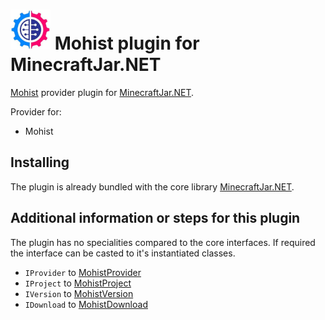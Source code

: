 ![Mohist](Resources/Mohist-64px.png) Mohist plugin for MinecraftJar.NET
======

[Mohist](https://mohistmc.com/) provider plugin for [MinecraftJar.NET](../../README.md).

Provider for:
- Mohist

## Installing

The plugin is already bundled with the core library [MinecraftJar.NET](../../README.md).

## Additional information or steps for this plugin

The plugin has no specialities compared to the core interfaces.
If required the interface can be casted to it's instantiated classes.

- `IProvider` to [MohistProvider](MohistProvider.cs)
- `IProject` to [MohistProject](Model/MohistProject.cs)
- `IVersion` to [MohistVersion](Model/MohistVersion.cs)
- `IDownload` to [MohistDownload](Model/MohistDownload.cs)